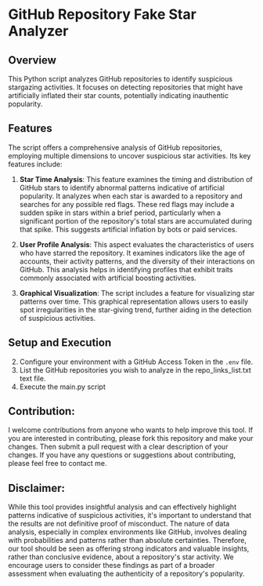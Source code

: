 # GitHub Repository Fake Star Analyzer

## Overview
This Python script analyzes GitHub repositories to identify suspicious stargazing activities. It focuses on detecting repositories that might have artificially inflated their star counts, potentially indicating inauthentic popularity.

## Features
The script offers a comprehensive analysis of GitHub repositories, employing multiple dimensions to uncover suspicious star activities. Its key features include:

1. **Star Time Analysis**: This feature examines the timing and distribution of GitHub stars to identify abnormal patterns indicative of artificial popularity. It analyzes when each star is awarded to a repository and searches for any possible red flags. These red flags may include a sudden spike in stars within a brief period, particularly when a significant portion of the repository's total stars are accumulated during that spike. This suggests artificial inflation by bots or paid services.

2. **User Profile Analysis**: This aspect evaluates the characteristics of users who have starred the repository. It examines indicators like the age of accounts, their activity patterns, and the diversity of their interactions on GitHub. This analysis helps in identifying profiles that exhibit traits commonly associated with artificial boosting activities.

3. **Graphical Visualization**: The script includes a feature for visualizing star patterns over time. This graphical representation allows users to easily spot irregularities in the star-giving trend, further aiding in the detection of suspicious activities.


## Setup and Execution
2. Configure your environment with a GitHub Access Token in the `.env` file.
3. List the GitHub repositories you wish to analyze in the repo_links_list.txt text file.
4. Execute the main.py script

## Contribution:
I welcome contributions from anyone who wants to help improve this tool. If you are interested in contributing, please fork this repository and make your changes. Then submit a pull request with a clear description of your changes.
If you have any questions or suggestions about contributing, please feel free to contact me.

## Disclaimer:

While this tool provides insightful analysis and can effectively highlight patterns indicative of suspicious activities, it's important to understand that the results are not definitive proof of misconduct. The nature of data analysis, especially in complex environments like GitHub, involves dealing with probabilities and patterns rather than absolute certainties.
Therefore, our tool should be seen as offering strong indicators and valuable insights, rather than conclusive evidence, about a repository's star activity.
We encourage users to consider these findings as part of a broader assessment when evaluating the authenticity of a repository's popularity.
